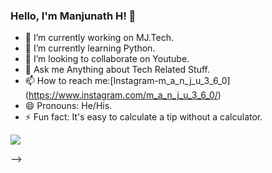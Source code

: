### Hello, I'm Manjunath H! 👋

- 🔭 I’m currently working on MJ.Tech.
- 🌱 I’m currently learning Python.
- 👯 I’m looking to collaborate on Youtube.
- 💬 Ask me Anything about Tech Related Stuff.
- 📫 How to reach me:[Instagram-m_a_n_j_u_3_6_0] (https://www.instagram.com/m_a_n_j_u_3_6_0/)
- 😄 Pronouns: He/His.
- ⚡ Fun fact: It's easy to calculate a tip without a calculator.

<img src="https://github-readme-stats.vercel.app/api?username=manjunath2020-wq&&show_icons=true&title_color=ffffff&icon_color=bb2acf&text_color=daf7dc&bg_color=191919">

-->
